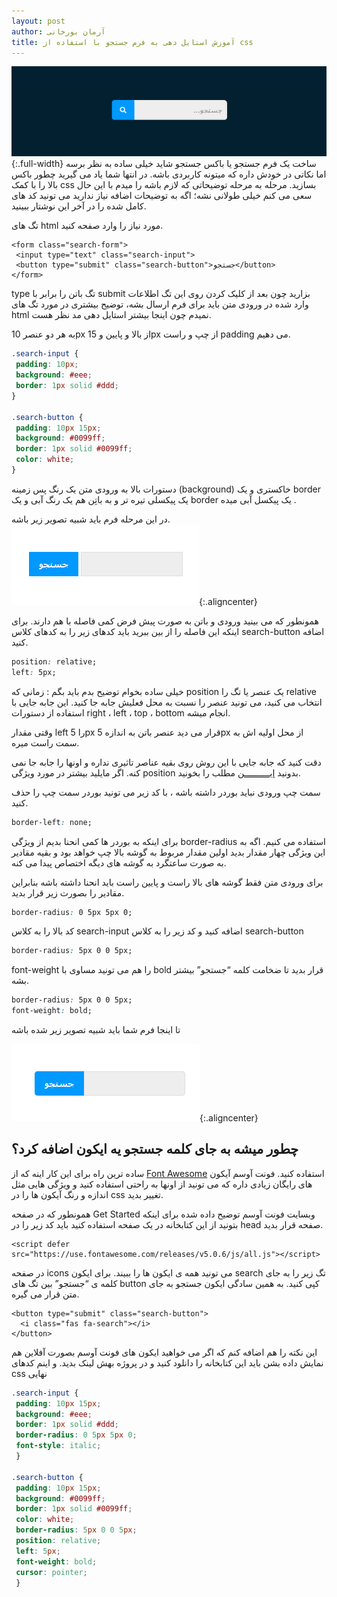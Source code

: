 ```yaml
---
layout: post
author: آرمان بورخانی
title: آموزش استایل دهی به فرم جستجو با استفاده از css 
---
```


![search-box](/assets/images/Screenshot-2018-2-21-search-box2.png){:.full-width}
ساخت یک فرم جستجو یا باکس جستجو شاید خیلی ساده به نظر برسه اما نکاتی در خودش داره که میتونه کاربردی باشه. در انتها شما یاد می گیرید چطور باکس بالا را با کمک css بسازید. مرحله به مرحله توضیحاتی که لازم باشه را میدم با این حال سعی می کنم خیلی طولانی نشه؛ اگه به توضیحات اضافه نیاز ندارید می تونید کد های کامل شده را در آخر این نوشتار ببینید.

تگ های html مورد نیاز را وارد صفحه کنید.

~~~markup
<form class="search-form">
 <input type="text" class="search-input">
 <button type="submit" class="search-button">جستجو</button>
</form>
~~~

type تگ باتن را برابر با submit بزارید چون بعد از کلیک کردن روی این تگ اطلاعات وارد شده در ورودی متن باید برای فرم ارسال بشه، توضیح بیشتری در مورد تگ های html نمیدم چون اینجا بیشتر استایل دهی مد نظر هست.

به هر دو عنصر 10px از بالا و پایین و 15px از چپ و راست padding می دهیم.

~~~css
.search-input {
 padding: 10px;
 background: #eee;
 border: 1px solid #ddd;
}

.search-button {
 padding: 10px 15px;
 background: #0099ff;
 border: 1px solid #0099ff;
 color: white;
}
 ~~~

 دستورات بالا به ورودی متن یک رنگ پس زمینه (background) خاکستری و یک border یک پیکسلی تیره تر و به باتِن هم یک رنگ آبی و یک border یک پیکسل آبی میده .

در این مرحله فرم باید شبیه تصویر زیر باشه.
![search-box-1](/assets/images/search-box-1.png){:.aligncenter}

همونطور که می بینید ورودی و باتن به صورت پیش فرض کمی فاصله با هم دارند. برای اینکه این فاصله را از بین ببرید باید کدهای زیر را به کدهای کلاس search-button اضافه کنید.

~~~css
position: relative;
left: 5px;
~~~
خیلی ساده بخوام توضیح بدم باید بگم : زمانی که position یک عنصر یا تگ را relative انتخاب می کنید، می تونید عنصر را نسبت به محل فعلیش جابه جا کنید. این جابه جایی با استفاده از دستورات right ، left ، top ، bottom انجام میشه.

وقتی مقدار left را 5px قرار می دید عنصر باتن به اندازه 5px از محل اولیه اش به سمت راست میره.

دقت کنید که جابه جایی با این روش روی بقیه عناصر تاثیری نداره و اونها را جابه جا نمی کنه. اگر مایلید بیشتر در مورد ویژگی position بدونید [ایــــــــــن](http://css-tricks.ir/reference/position/) مطلب را بخونید.

سمت چپ ورودی نباید بوردر داشته باشه ، با کد زیر می تونید بوردر سمت چپ را حذف کنید.

~~~css
border-left: none;
~~~
برای اینکه به بوردر ها کمی انحنا بدیم از ویژگی border-radius استفاده می کنیم. اگه به این ویژگی چهار مقدار بدید اولین مقدار مربوط به گوشه بالا چپ خواهد بود و بقیه مقادیر به صورت ساعتگرد به گوشه های دیگه اختصاص پیدا می کنه.

برای ورودی متن فقط گوشه های بالا راست و پایین راست باید انحنا داشته باشه بنابراین مقادیر را بصورت زیر قرار بدید.

~~~css
border-radius: 0 5px 5px 0;
~~~

کد بالا را به کلاس search-input اضافه کنید و کد زیر را به کلاس search-button

~~~css
border-radius: 5px 0 0 5px;
~~~
font-weight را هم می تونید مساوی با bold قرار بدید تا ضخامت کلمه “جستجو” بیشتر بشه.

~~~css
border-radius: 5px 0 0 5px;
font-weight: bold;
~~~
تا اینجا فرم شما باید شبیه تصویر زیر شده باشه

![search-box-2](/assets/images/search-box-2.png){:.aligncenter}

## چطور میشه به جای کلمه جستجو یه ایکون اضافه کرد؟

ساده ترین راه برای این کار اینه که از [Font Awesome](https://fontawesome.com/) استفاده کنید. فونت آوسم آیکون های رایگان زیادی داره که می تونید از اونها به راحتی استفاده کنید و ویژگی هایی مثل اندازه و رنگ آیکون ها را در css تغییر بدید.

همونطور که در صفحه Get Started وبسایت فونت آوسم توضیح داده شده  برای اینکه بتونید از این کتابخانه در یک صفحه استفاده کنید باید کد زیر را در head صفحه قرار بدید.

~~~markup
<script defer src="https://use.fontawesome.com/releases/v5.0.6/js/all.js"></script> 
~~~

در صفحه icons می تونید همه ی ایکون ها را ببیند. برای ایکون search تگ زیر را به جای کلمه ی “جستجو” بین تگ های button کپی کنید. به همین سادگی ایکون جستجو به جای متن قرار می گیره.

~~~markup
<button type="submit" class="search-button">
  <i class="fas fa-search"></i>
</button> 
~~~
این نکته را هم اضافه کنم که اگر می خواهید ایکون های فونت آوسم بصورت آفلاین هم نمایش داده بشن باید این کتابخانه را دانلود کنید و در پروژه بهش لینک بدید.
و اینم کدهای css نهایی

~~~css
.search-input {
 padding: 10px 15px;
 background: #eee;
 border: 1px solid #ddd;
 border-radius: 0 5px 5px 0;
 font-style: italic;
 }

.search-button {
 padding: 10px 15px;
 background: #0099ff;
 border: 1px solid #0099ff;
 color: white;
 border-radius: 5px 0 0 5px;
 position: relative;
 left: 5px;
 font-weight: bold;
 cursor: pointer;
 }
 ~~~